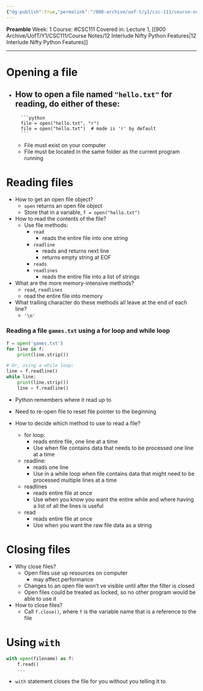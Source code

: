 ```yaml
---
{"dg-publish":true,"permalink":"/900-archive/uof-t/y1/csc-111/course-notes/files/","created":"2024-01-11T13:27:46.051-08:00","updated":"2024-01-31T17:18:59.384-08:00"}
---
```


**Preamble**
Week: 1
Course: #CSC111
Covered in: Lecture 1, [[900 Archive/UofT/Y1/CSC111/Course Notes/12 Interlude Nifty Python Features\|12 Interlude Nifty Python Features]]

---
# Opening a file
- How to open a file named `"hello.txt"` for reading, do either of these:
	- 
		```python
		file = open("hello.txt", "r")
		file = open("hello.txt")  # mode is 'r' by default
		```
	
	- File must exist on your computer
	- File must be located in the same folder as the current program running

# Reading files
- How to get an open file object?
	- `open` returns an open file object
	- Store that in a variable, `f = open("hello.txt")`
- How to read the contents of the file?
	- Use file methods:
		- `read`
			- reads the entire file into one string
		- `readline`
			- reads and returns next line
			- returns empty string at EOF
		- `reads`
		- `readlines`
			- reads the entire file into a list of strings
- What are the more memory-intensive methods?
	- `read`, `readlines`
	- read the entire file into memory
- What trailing character do these methods all leave at the end of each line?
	- `'\n'`

### Reading a file `games.txt` using a for loop and while loop

```python
f = open('games.txt')
for line in f:
	print(line.strip())

# Or, using a while loop:
line = f.readline()
while line:
	print(line.strip())
	line = f.readline()
```

- Python remembers where it read up to
- Need to re-open file to reset file pointer to the beginning

- How to decide which method to use to read a file?
	- for loop:
		- reads entire file, one line at a time
		- Use when file contains data that needs to be processed one line at a time
	- readline:
		- reads one line
		- Use in a while loop when file contains data that might need to be processed multiple lines at a time
	- readlines
		- reads entire file at once
		- Use when you know you want the entire while and where having a list of all the lines is useful
	- read
		- reads entire file at once
		- Use when you want the raw file data as a string

# Closing files

- Why close files?
	- Open files use up resources on computer
		- may affect performance
	- Changes to an open file won’t ve visible until after the filter is closed
	- Open files could be treated as locked, so no other program would be able to use it
- How to close files?
	- Call `f.close()`, where `f` is the variable name that is a reference to the file

# Using `with`

```python
with open(filename) as f:
	f.read()
	...
```

- `with` statement closes the file for you without you telling it to